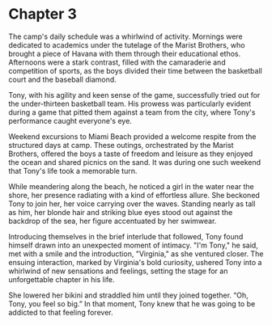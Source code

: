# Chapter 3
The camp's daily schedule was a whirlwind of activity. Mornings were dedicated to academics under the tutelage of the Marist Brothers, who brought a piece of Havana with them through their educational ethos. Afternoons were a stark contrast, filled with the camaraderie and competition of sports, as the boys divided their time between the basketball court and the baseball diamond.

Tony, with his agility and keen sense of the game, successfully tried out for the under-thirteen basketball team. His prowess was particularly evident during a game that pitted them against a team from the city, where Tony's performance caught everyone's eye.

Weekend excursions to Miami Beach provided a welcome respite from the structured days at camp. These outings, orchestrated by the Marist Brothers, offered the boys a taste of freedom and leisure as they enjoyed the ocean and shared picnics on the sand. It was during one such weekend that Tony's life took a memorable turn.

While meandering along the beach, he noticed a girl in the water near the shore, her presence radiating with a kind of effortless allure. She beckoned Tony to join her, her voice carrying over the waves. Standing nearly as tall as him, her blonde hair and striking blue eyes stood out against the backdrop of the sea, her figure accentuated by her swimwear.

Introducing themselves in the brief interlude that followed, Tony found himself drawn into an unexpected moment of intimacy. "I'm Tony," he said, met with a smile and the introduction, "Virginia," as she ventured closer. The ensuing interaction, marked by Virginia's bold curiosity, ushered Tony into a whirlwind of new sensations and feelings, setting the stage for an unforgettable chapter in his life.

She lowered her bikini and straddled him until they joined together. “Oh, Tony, you feel so big.” In that moment, Tony knew that he was going to be addicted to that feeling forever.